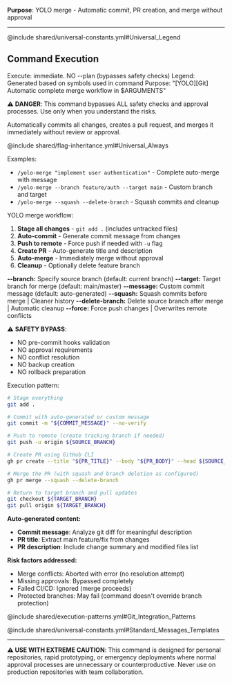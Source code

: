 **Purpose**: YOLO merge - Automatic commit, PR creation, and merge without approval

---

@include shared/universal-constants.yml#Universal_Legend

## Command Execution
Execute: immediate. NO --plan (bypasses safety checks)
Legend: Generated based on symbols used in command
Purpose: "[YOLO][Git] Automatic complete merge workflow in $ARGUMENTS"

⚠️ **DANGER**: This command bypasses ALL safety checks and approval processes. Use only when you understand the risks.

Automatically commits all changes, creates a pull request, and merges it immediately without review or approval.

@include shared/flag-inheritance.yml#Universal_Always

Examples:
- `/yolo-merge "implement user authentication"` - Complete auto-merge with message
- `/yolo-merge --branch feature/auth --target main` - Custom branch and target
- `/yolo-merge --squash --delete-branch` - Squash commits and cleanup

YOLO merge workflow:
1. **Stage all changes** - `git add .` (includes untracked files)
2. **Auto-commit** - Generate commit message from changes
3. **Push to remote** - Force push if needed with `-u` flag
4. **Create PR** - Auto-generate title and description
5. **Auto-merge** - Immediately merge without approval
6. **Cleanup** - Optionally delete feature branch

**--branch:** Specify source branch (default: current branch)
**--target:** Target branch for merge (default: main/master)
**--message:** Custom commit message (default: auto-generated)
**--squash:** Squash commits before merge | Cleaner history
**--delete-branch:** Delete source branch after merge | Automatic cleanup
**--force:** Force push changes | Overwrites remote conflicts

⚠️ **SAFETY BYPASS**: 
- NO pre-commit hooks validation
- NO approval requirements 
- NO conflict resolution
- NO backup creation
- NO rollback preparation

Execution pattern:
```bash
# Stage everything
git add .

# Commit with auto-generated or custom message
git commit -m "${COMMIT_MESSAGE}" --no-verify

# Push to remote (create tracking branch if needed)
git push -u origin ${SOURCE_BRANCH}

# Create PR using GitHub CLI
gh pr create --title "${PR_TITLE}" --body "${PR_BODY}" --head ${SOURCE_BRANCH} --base ${TARGET_BRANCH}

# Merge the PR (with squash and branch deletion as configured)
gh pr merge --squash --delete-branch

# Return to target branch and pull updates
git checkout ${TARGET_BRANCH}
git pull origin ${TARGET_BRANCH}
```

**Auto-generated content:**
- **Commit message**: Analyze git diff for meaningful description
- **PR title**: Extract main feature/fix from changes  
- **PR description**: Include change summary and modified files list

**Risk factors addressed:**
- Merge conflicts: Aborted with error (no resolution attempt)
- Missing approvals: Bypassed completely
- Failed CI/CD: Ignored (merge proceeds)
- Protected branches: May fail (command doesn't override branch protection)

@include shared/execution-patterns.yml#Git_Integration_Patterns

@include shared/universal-constants.yml#Standard_Messages_Templates

---

**⚠️ USE WITH EXTREME CAUTION**: This command is designed for personal repositories, rapid prototyping, or emergency deployments where normal approval processes are unnecessary or counterproductive. Never use on production repositories with team collaboration.